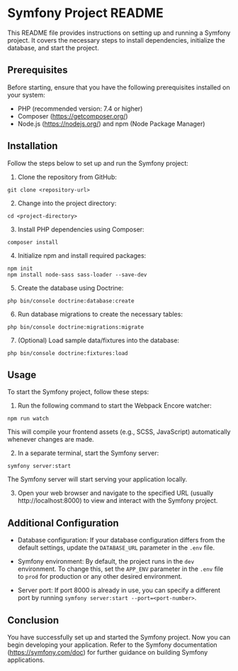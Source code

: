 # Symfony Project README

This README file provides instructions on setting up and running a Symfony project. It covers the necessary steps to install dependencies, initialize the database, and start the project.

## Prerequisites

Before starting, ensure that you have the following prerequisites installed on your system:

- PHP (recommended version: 7.4 or higher)
- Composer (https://getcomposer.org/)
- Node.js (https://nodejs.org/) and npm (Node Package Manager)

## Installation

Follow the steps below to set up and run the Symfony project:

1. Clone the repository from GitHub: 
```
git clone <repository-url>
```
2. Change into the project directory:
```
cd <project-directory>
```
3. Install PHP dependencies using Composer:
```
composer install
```
4. Initialize npm and install required packages:
```
npm init
npm install node-sass sass-loader --save-dev
```
5. Create the database using Doctrine:
```
php bin/console doctrine:database:create
```
6. Run database migrations to create the necessary tables:
```
php bin/console doctrine:migrations:migrate
```
7. (Optional) Load sample data/fixtures into the database:
```
php bin/console doctrine:fixtures:load
```

## Usage

To start the Symfony project, follow these steps:

1. Run the following command to start the Webpack Encore watcher:
```
npm run watch
```
This will compile your frontend assets (e.g., SCSS, JavaScript) automatically whenever changes are made.

2. In a separate terminal, start the Symfony server:
```
symfony server:start
```

The Symfony server will start serving your application locally.

3. Open your web browser and navigate to the specified URL (usually http://localhost:8000) to view and interact with the Symfony project.

## Additional Configuration

- Database configuration: If your database configuration differs from the default settings, update the `DATABASE_URL` parameter in the `.env` file.

- Symfony environment: By default, the project runs in the `dev` environment. To change this, set the `APP_ENV` parameter in the `.env` file to `prod` for production or any other desired environment.

- Server port: If port 8000 is already in use, you can specify a different port by running `symfony server:start --port=<port-number>`.

## Conclusion

You have successfully set up and started the Symfony project. Now you can begin developing your application. Refer to the Symfony documentation (https://symfony.com/doc) for further guidance on building Symfony applications.



